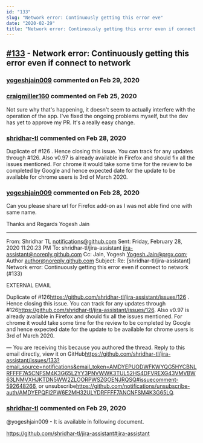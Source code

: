```yaml
---
id: "133"
slug: "Network error: Continuously getting this error eve"
date: "2020-02-29"
title: "Network error: Continuously getting this error even if connect to network "
---
```



## [#133](https://github.com/shridhar-tl/jira-assistant/issues/133) - Network error: Continuously getting this error even if connect to network 

### [yogeshjain009](https://github.com/yogeshjain009) commented on Feb 29, 2020



### [craigmiller160](https://github.com/craigmiller160) commented on Feb 25, 2020

Not sure why that's happening, it doesn't seem to actually interfere with the operation of the app. I've fixed the ongoing problems myself, but the dev has yet to approve my PR. It's a really easy change.

### [shridhar-tl](https://github.com/shridhar-tl) commented on Feb 28, 2020

Duplicate of #126 . Hence closing this issue. You can track for any updates through #126. Also v0.97 is already available in Firefox and should fix all the issues mentioned. For chrome it would take some time for the review to be completed by Google and hence expected date for the update to be available for chrome users is 3rd of March 2020.

### [yogeshjain009](https://github.com/yogeshjain009) commented on Feb 28, 2020

Can you please share url for Firefox add-on as I was not able find one with same name.

Thanks and Regards
Yogesh Jain
________________________________
From: Shridhar TL <notifications@github.com>
Sent: Friday, February 28, 2020 11:20:23 PM
To: shridhar-tl/jira-assistant <jira-assistant@noreply.github.com>
Cc: Jain, Yogesh <Yogesh.Jain@prgx.com>; Author <author@noreply.github.com>
Subject: Re: [shridhar-tl/jira-assistant] Network error: Continuously getting this error even if connect to network (#133)


EXTERNAL EMAIL

Duplicate of #126<https://github.com/shridhar-tl/jira-assistant/issues/126> . Hence closing this issue. You can track for any updates through #126<https://github.com/shridhar-tl/jira-assistant/issues/126>. Also v0.97 is already available in Firefox and should fix all the issues mentioned. For chrome it would take some time for the review to be completed by Google and hence expected date for the update to be available for chrome users is 3rd of March 2020.

—
You are receiving this because you authored the thread.
Reply to this email directly, view it on GitHub<https://github.com/shridhar-tl/jira-assistant/issues/133?email_source=notifications&email_token=AMDYEPUODWFKWYQG5HYCBNLRFFFF7A5CNFSM4K3G65L2YY3PNVWWK3TUL52HS4DFVREXG43VMVBW63LNMVXHJKTDN5WW2ZLOORPWSZGOENJRQSQ#issuecomment-592648266>, or unsubscribe<https://github.com/notifications/unsubscribe-auth/AMDYEPQFI2PW6E2MH32ULYDRFFFF7ANCNFSM4K3G65LQ>.


### [shridhar-tl](https://github.com/shridhar-tl) commented on Feb 29, 2020

@yogeshjain009 - It is available in following document.

https://github.com/shridhar-tl/jira-assistant#jira-assistant
